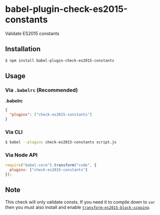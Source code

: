 # babel-plugin-check-es2015-constants

Validate ES2015 constants

## Installation

```sh
$ npm install babel-plugin-check-es2015-constants
```

## Usage

### Via `.babelrc` (Recommended)

**.babelrc**

```json
{
  "plugins": ["check-es2015-constants"]
}
```

### Via CLI

```sh
$ babel --plugins check-es2015-constants script.js
```

### Via Node API

```javascript
require("babel-core").transform("code", {
  plugins: ["check-es2015-constants"]
});
```

## Note

This check will only validate consts. If you need it to compile down to `var` then you must also install and enable [`transform-es2015-block-scoping`](.././babel-plugin-transform-es2015-block-scoping).
